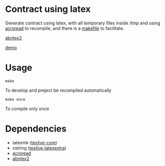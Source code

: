 # Contract using latex

Generate contract using latex, with all temporary files inside /tmp and using 
[acroread](https://www.systutorials.com/docs/linux/man/1-acroread/)
to recompile, and there is a 
[makefile](https://man7.org/linux/man-pages/man1/make.1.html)
to facilitate.

[abntex2](https://github.com/abntex/abntex2)

[demo](tmp/main.pdf)

# Usage

```
make
```
To develop and preject be recompiled automatically

```
make once
```
To compile only once

# Dependencies 

* latexmk ([texlive-core](https://archlinux.org/packages/extra/any/texlive-core/))
* xstring ([texlive-latexextra](https://archlinux.org/packages/extra/any/texlive-latexextra/))
* [acroread](https://aur.archlinux.org/packages/acroread/)
* [abntex2](https://aur.archlinux.org/packages/abntex2/)
